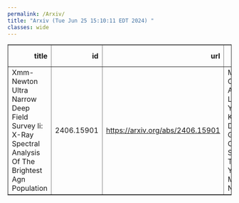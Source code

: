 ```yaml
---
permalink: /Arxiv/
title: "Arxiv (Tue Jun 25 15:10:11 EDT 2024) "
classes: wide
---
```

<table border="1" class="dataframe">
  <thead>
    <tr style="text-align: right;">
      <th>title</th>
      <th>id</th>
      <th>url</th>
      <th>authors</th>
      <th>Local Authors</th>
    </tr>
  </thead>
  <tbody>
    <tr>
      <td>Xmm-Newton Ultra Narrow Deep Field Survey Ii: X-Ray Spectral Analysis Of   The Brightest Agn Population</td>
      <td>2406.15901</td>
      <td><a href="https://arxiv.org/abs/2406.15901" target="_blank">https://arxiv.org/abs/2406.15901</a></td>
      <td>M. Elías-Chávez, A. L. Longinotti, Y. Krongold, D. Rosa-González, C. Vignali, S. Mathur, T. Miyaji, Y. D. Mayya, F. Nicastro</td>
      <td>Smita Mathur</td>
    </tr>
  </tbody>
</table>